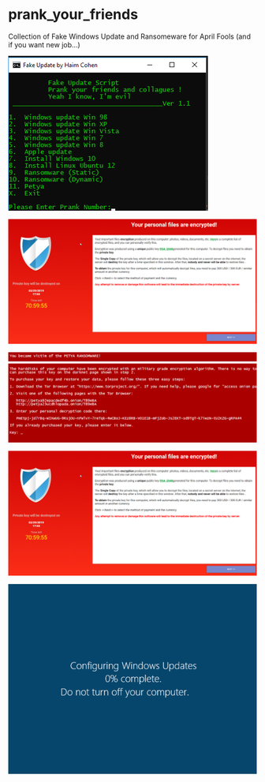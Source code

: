 # prank_your_friends
Collection of Fake Windows Update and Ransomeware for April Fools (and if you want new job...) 

![](img/menu.png)

![](img/CryptoPrank01.png)

![](img/CryptoPrank02.png)

![](img/CryptoPrank01.png)

![](img/win8_update.png)

